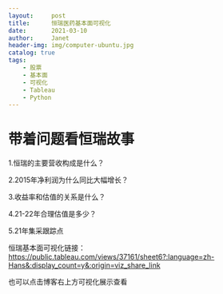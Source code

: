 ```yaml
---
layout:     post
title:      恒瑞医药基本面可视化
date:       2021-03-10
author:     Janet
header-img: img/computer-ubuntu.jpg
catalog: true
tags:
    - 股票
    - 基本面
    - 可视化
    - Tableau
    - Python
---
```



# 带着问题看恒瑞故事

1.恒瑞的主要营收构成是什么？

2.2015年净利润为什么同比大幅增长？

3.收益率和估值的关系是什么？

4.21-22年合理估值是多少？

5.21年集采跟踪点

恒瑞基本面可视化链接：
https://public.tableau.com/views/37161/sheet6?:language=zh-Hans&:display_count=y&:origin=viz_share_link

也可以点击博客右上方可视化展示查看











